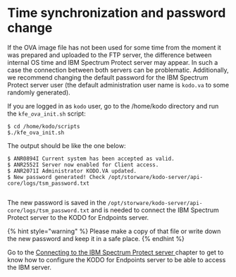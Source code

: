 # Time synchronization and password change

If the OVA image file has not been used for some time from the moment it was prepared and uploaded to the FTP server, the difference between internal OS time and IBM Spectrum Protect server may appear. In such a case the connection between both servers can be problematic. Additionally, we recommend changing the default password for the IBM Spectrum Protect server user \(the default administration user name is `kodo.va`  to some randomly generated\).

If you are logged in as `kodo` user, go to the /home/kodo directory and run the `kfe_`_`ova`_`_init.sh` script:

```text
$ cd /home/kodo/scripts
$./kfe_ova_init.sh
```

The output should be like the one below:

```text
$ ANR0894I Current system has been accepted as valid.
$ ANR2552I Server now enabled for Client access.
$ ANR2071I Administrator KODO.VA updated.
$ New password generated! Check /opt/storware/kodo-server/api-core/logs/tsm_password.txt


```

The new password is saved in the `/opt/storware/kodo-server/api-core/logs/tsm_password.txt`  and is needed to connect the IBM Spectrum Protect server to the KODO for Endpoints server.

{% hint style="warning" %}
Please make a copy of that file or write down the new password and keep it in a safe place.
{% endhint %}

Go to the [Connecting to the IBM Spectrum Protect server ](connecting-to-the-ibm-spectrum-protect-server.md)chapter to get to know how to configure the KODO for Endpoints server to be able to access the IBM server.

